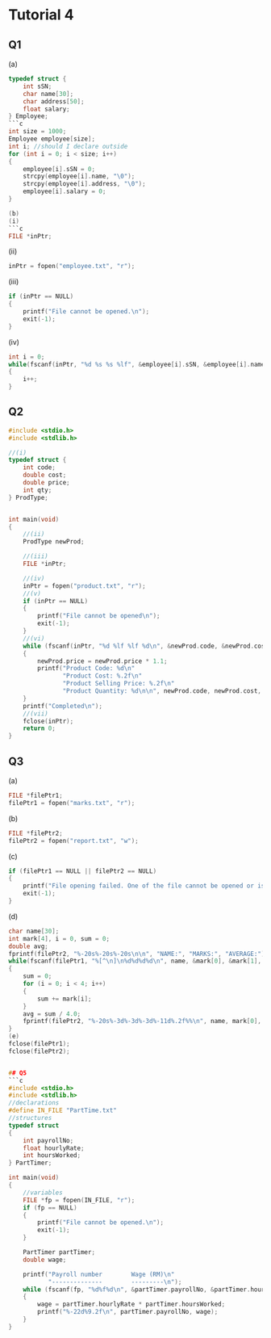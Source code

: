 # Tutorial 4

## Q1
(a)
```c
typedef struct {
    int sSN;
    char name[30];
    char address[50];
    float salary;
} Employee;
```c
int size = 1000;
Employee employee[size];
int i; //should I declare outside
for (int i = 0; i < size; i++)
{
    employee[i].sSN = 0;
    strcpy(employee[i].name, "\0");
    strcpy(employee[i].address, "\0");
    employee[i].salary = 0;
}

(b)
(i)
```c
FILE *inPtr;
```
(ii)
```c
inPtr = fopen("employee.txt", "r");
```

(iii)
```c
if (inPtr == NULL)
{
    printf("File cannot be opened.\n");
    exit(-1);
}
```
(iv)
```c
int i = 0;
while(fscanf(inPtr, "%d %s %s %lf", &employee[i].sSN, &employee[i].name, &employee[i].address, &employee[i].salary) == 4)
{
    i++;
}
```

## Q2
```c
#include <stdio.h>
#include <stdlib.h>

//(i)
typedef struct {
    int code;
    double cost;
    double price;
    int qty;
} ProdType;


int main(void)
{
    //(ii)
    ProdType newProd;

    //(iii)
    FILE *inPtr;

    //(iv)
    inPtr = fopen("product.txt", "r");
    //(v)
    if (inPtr == NULL)
    {
        printf("File cannot be opened\n");
        exit(-1);
    }
    //(vi)
    while (fscanf(inPtr, "%d %lf %lf %d\n", &newProd.code, &newProd.cost, &newProd.price, &newProd.qty) == 4)
    {
        newProd.price = newProd.price * 1.1;
        printf("Product Code: %d\n"
               "Product Cost: %.2f\n"
               "Product Selling Price: %.2f\n"
               "Product Quantity: %d\n\n", newProd.code, newProd.cost, newProd.price, newProd.qty);
    }
    printf("Completed\n");
    //(vii)
    fclose(inPtr);
    return 0;
}
```

## Q3
(a)
```c
FILE *filePtr1;
filePtr1 = fopen("marks.txt", "r");
```
(b)
```c
FILE *filePtr2;
filePtr2 = fopen("report.txt", "w");
```
(c)
```c
if (filePtr1 == NULL || filePtr2 == NULL)
{
    printf("File opening failed. One of the file cannot be opened or is missing.\n");
    exit(-1);
}
```
(d)
```c
char name[30];
int mark[4], i = 0, sum = 0;
double avg;
fprintf(filePtr2, "%-20s%-20s%-20s\n\n", "NAME:", "MARKS:", "AVERAGE:");
while(fscanf(filePtr1, "%[^\n]\n%d%d%d%d\n", name, &mark[0], &mark[1], &mark[2], &mark[3]) == 5)
{
    sum = 0;
    for (i = 0; i < 4; i++)
    {
        sum += mark[i];
    }
    avg = sum / 4.0;
    fprintf(filePtr2, "%-20s%-3d%-3d%-3d%-11d%.2f%%\n", name, mark[0], mark[1], mark[2], mark[3], avg);
}
(e)
fclose(filePtr1);
fclose(filePtr2);


## Q5
```c
#include <stdio.h>
#include <stdlib.h>
//declarations
#define IN_FILE "PartTime.txt"
//structures
typedef struct
{
	int payrollNo;
	float hourlyRate;
	int hoursWorked;
} PartTimer;

int main(void)
{
	//variables
	FILE *fp = fopen(IN_FILE, "r");
    if (fp == NULL)
    {
        printf("File cannot be opened.\n");
        exit(-1);
    }

	PartTimer partTimer;
    double wage;

    printf("Payroll number        Wage (RM)\n"
           "--------------        ---------\n");
	while (fscanf(fp, "%d%f%d\n", &partTimer.payrollNo, &partTimer.hourlyRate, &partTimer.hoursWorked) == 3)
	{
        wage = partTimer.hourlyRate * partTimer.hoursWorked;
        printf("%-22d%9.2f\n", partTimer.payrollNo, wage);
    }
}
```

